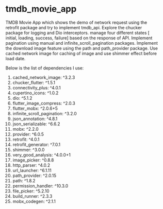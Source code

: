 # tmdb_movie_app

TMDB Movie App which shows the demo of network request using the retrofit package and try to implement tmdb_api. Explore the chucker package for logging and Dio interceptors. manage four different states [ initial, loading, success, failure] based on the response of API. Implement pagination using manual and infinite_scroll_pagination packages. Implement the download image feature using the path and path_provider package. Use cached network image for caching of image and use shimmer effect before load date. 

Below is the list of dependencies I use:

1.  cached_network_image: ^3.2.3
2.  chucker_flutter: ^1.5.1
3.  connectivity_plus: ^4.0.1
4.  cupertino_icons: ^1.0.2
5.  dio: ^5.1.2
6.  flutter_image_compress: ^2.0.3
7.  flutter_mobx: ^2.0.6+5
8.  infinite_scroll_pagination: ^3.2.0
9.  json_annotation: ^4.8.1
10. json_serializable: ^6.6.2
11. mobx: ^2.2.0
12. provider: ^6.0.5
13. retrofit: ^4.0.1
14. retrofit_generator: ^7.0.1
15. shimmer: ^3.0.0
16. very_good_analysis: ^4.0.0+1
17. image_picker: ^0.8.8
18. http_parser: ^4.0.2
19. url_launcher: ^6.1.11
20. path_provider: ^2.0.15
21. path: ^1.8.2
22. permission_handler: ^10.3.0
23. file_picker: ^5.2.10
24. build_runner: ^2.3.3
25. mobx_codegen: ^2.1.1


